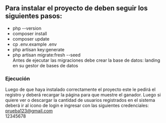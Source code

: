 ## Para instalar el proyecto de deben seguir los siguientes pasos:  
- php --version  
- composer install  
- composer update  
- cp .env.example .env  
- php artisan key:generate  
- php artisan migrate:fresh --seed  
  Antes de ejecutar las migraciones debe crear la base de datos: landing en su gestor de bases de datos
### Ejecución  
Luego de que haya instalado correctamente el proyecto este le pedirá el registro y deberá recargar la página para que muestre el ganador. Luego si quiere ver o descargar la cantidad de usuarios registrados en el sistema deberá ir al icono de login e ingresar con las siguientes credenciales:  
prueba123@gmail.com  
12345678
